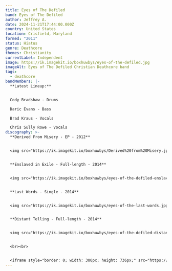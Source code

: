 ```yaml
---
title: Eyes of The Defiled
band: Eyes of The Defiled
author: Jeffrey A.
date: 2024-11-21T17:44:00.000Z
country: United States
location: Crisfield, Maryland
formed: "2011"
status: Hiatus
genre: Deathcore
themes: Christianity
currentLabel: Independent
image: https://ik.imagekit.io/boxhuwbys/eyes-of-the-defiled.jpg
imageAlt: Eyes of The Defiled Christian Deathcore band
tags:
  - deathcore
bandMembers: |-
  **Latest Lineup:**


  Cody Bradshaw - Drums

  Daric Evans - Bass

  Brad Kraus - Vocals

  Chris Sully Rowe - Vocals
discography: >-
  **Derived From Misery - EP - 2012** 


  <img src="https://ik.imagekit.io/boxhuwbys/Derived%20from%20Misery.jpg" alt="Eyes of the Defiled - Derived From Misery - EP  cover" style="width:300px; height:auto;">


  **Enslaved in Exile - Full-length - 2014**


  <img src="https://ik.imagekit.io/boxhuwbys/eyes-of-the-defiled-enslaved-in-exile-album.jpg" alt="Eyes of the Defiled - Enslaved in Exile - Full-length  cover" style="width:300px; height:auto;">


  **Last Words - Single - 2014**


  <img src="https://ik.imagekit.io/boxhuwbys/eyes-of-the-last-words.jpg" alt="Eyes of the Defiled - Last Words - Single cover" style="width:300px; height:auto;">


  **Distant Telling - Full-length - 2014**


  <img src="https://ik.imagekit.io/boxhuwbys/eyes-of-the-defiled-distant-telling.jpg" alt="Eyes of the Defiled - Distant Telling - Full-length cover" style="width:300px; height:auto;">


  <br><br>


  <iframe style="border: 0; width: 300px; height: 736px;" src="https://bandcamp.com/EmbeddedPlayer/album=2647494129/size=large/bgcol=333333/linkcol=0f91ff/transparent=true/" seamless><a href="https://visionofgodrecords.bandcamp.com/album/distant-tellings">Distant Tellings by Eyes Of The Defiled</a></iframe>
---
```

